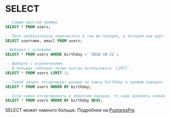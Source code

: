 # SELECT

```SQL
-- Самый простой пример
SELECT * FROM users; 
```

```SQL
-- Поля необязательно перечислять в том же порядке, в котором они идут в таблице.
SELECT username, email FROM users;
```

```SQL
--Выборка с условием
SELECT * FROM users WHERE birthday < '2018-10-21';
```

```SQL
-- Выборка с ограничением. 
-- В больших таблицах лучше всегда использовать `LIMIT`.
SELECT * FROM users LIMIT 3;
```

```SQL
-- Такой запрос отсортирует данные по ключу birthday в прямом порядке: кто родился раньше — будет выше.
SELECT * FROM users ORDER BY birthday;
```

```SQL
-- Если нужно отсортировать в обратном порядке, то надо добавить ключевое слово DESC (англ. descending — "убывающий").
SELECT * FROM users ORDER BY birthday DESC;
```


SELECT может намного больше.
Подробнее на [PostgresPro](https://postgrespro.ru/docs/postgrespro/9.5/sql-select)
